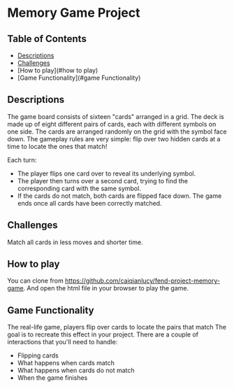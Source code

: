 # Memory Game Project

## Table of Contents

* [Descriptions](#descriptions)
* [Challenges](#challenges)
* [How to play](#how to play)
* [Game Functionality](#game Functionality)


## Descriptions
The game board consists of sixteen "cards" arranged in a grid. The deck is made up of eight different pairs of cards, each with different symbols on one side. The cards are arranged randomly on the grid with the symbol face down. The gameplay rules are very simple: flip over two hidden cards at a time to locate the ones that match!

Each turn:

- The player flips one card over to reveal its underlying symbol.
- The player then turns over a second card, trying to find the corresponding card with the same symbol.
- If the cards do not match, both cards are flipped face down.
The game ends once all cards have been correctly matched.


## Challenges
Match all cards in less moves and shorter time.


## How to play

You can clone from https://github.com/caiqianlucy/fend-project-memory-game. And open the html file in your browser to play the  game.

## Game Functionality
The real-life game, players flip over cards to locate the pairs that match The goal is to recreate this effect in your project. There are a couple of interactions that you'll need to handle:

- Flipping cards
- What happens when cards match
- What happens when cards do not match
- When the game finishes
